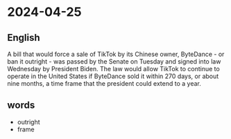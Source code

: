 # 2024-04-25

## English
A bill that would force a sale of TikTok by
its Chinese owner, ByteDance - or ban it
outright - was passed by the Senate on
Tuesday and signed into law Wednesday
by President Biden. The law would allow
TikTok to continue to operate in the
United States if ByteDance sold it within
270 days, or about nine months, a time
frame that the president could extend to a year.


## words
* outright
* frame
